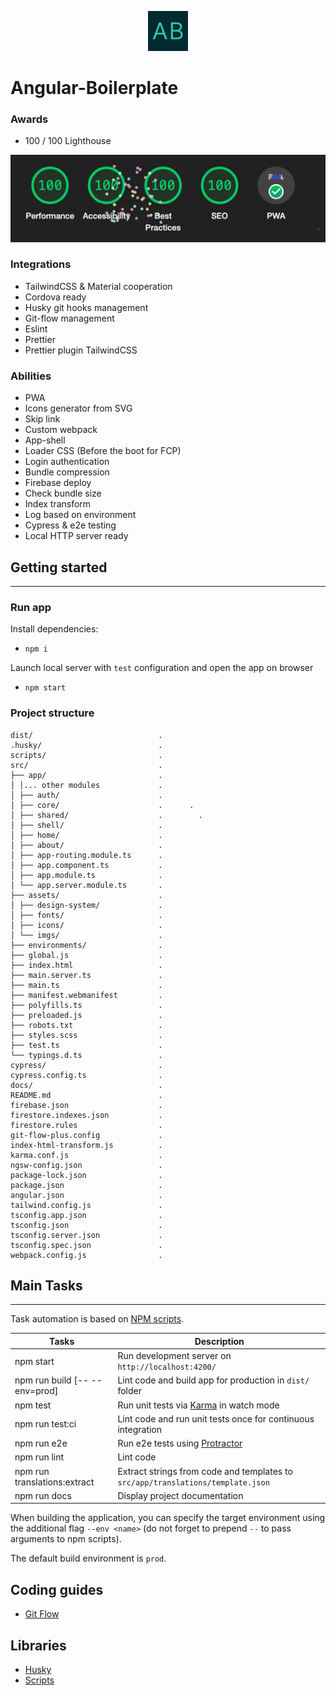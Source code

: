 <p align="center">
<img src="src/assets/imgs/logo.svg" width="64" alt="Logo" />
</p>

# Angular-Boilerplate


### Awards
- 100 / 100 Lighthouse

![img.png](src/assets/imgs/README/lighthouse-100.png)

### Integrations 
- TailwindCSS & Material cooperation
- Cordova ready
- Husky git hooks management
- Git-flow management
- Eslint
- Prettier
- Prettier plugin TailwindCSS

### Abilities
- PWA
- Icons generator from SVG
- Skip link
- Custom webpack
- App-shell
- Loader CSS (Before the boot for FCP)
- Login authentication
- Bundle compression
- Firebase deploy
- Check bundle size
- Index transform
- Log based on environment
- Cypress & e2e testing
- Local HTTP server ready

## Getting started

---

### Run app
Install dependencies:
- `npm i`

Launch local server with `test` configuration and open the app on browser
- `npm start`

### Project structure
```
dist/                            .
.husky/                          .
scripts/                         .
src/                             .
├── app/                         .
│ │... other modules             .
│ ├── auth/                      .
│ ├── core/                      .      .
│ ├── shared/                    .        .
│ ├── shell/                     .
│ ├── home/                      .
│ ├── about/                     .
│ ├── app-routing.module.ts      .
│ ├── app.component.ts           .
│ ├── app.module.ts              .
│ └── app.server.module.ts       .
├── assets/                      .
│ ├── design-system/             .
│ ├── fonts/                     .
│ ├── icons/                     .
│ └── imgs/                      .
├── environments/                .
├── global.js                    .
├── index.html                   .
├── main.server.ts               .
├── main.ts                      .
├── manifest.webmanifest         .
├── polyfills.ts                 .
├── preloaded.js                 .
├── robots.txt                   .
├── styles.scss                  .
├── test.ts                      .
└── typings.d.ts                 .
cypress/                         .
cypress.config.ts                .
docs/                            .
README.md                        .
firebase.json                    .
firestore.indexes.json           .
firestore.rules                  .
git-flow-plus.config             .
index-html-transform.js          .
karma.conf.js                    .
ngsw-config.json                 .
package-lock.json                .
package.json                     .
angular.json                     .
tailwind.config.js               .
tsconfig.app.json                .
tsconfig.json                    .
tsconfig.server.json             .
tsconfig.spec.json               .
webpack.config.js                .
```

## Main Tasks

---
Task automation is based on [NPM scripts](https://docs.npmjs.com/misc/scripts).

| Tasks                         | Description                                                                     |
|-------------------------------|---------------------------------------------------------------------------------|
| npm start                     | Run development server on `http://localhost:4200/`                              |
| npm run build [-- --env=prod] | Lint code and build app for production in `dist/` folder                        |
| npm test                      | Run unit tests via [Karma](https://karma-runner.github.io) in watch mode        |
| npm run test:ci               | Lint code and run unit tests once for continuous integration                    |
| npm run e2e                   | Run e2e tests using [Protractor](http://www.protractortest.org)                 |
| npm run lint                  | Lint code                                                                       |
| npm run translations:extract  | Extract strings from code and templates to `src/app/translations/template.json` |
| npm run docs                  | Display project documentation                                                   |

When building the application, you can specify the target environment using the additional flag `--env <name>` (do not
forget to prepend `--` to pass arguments to npm scripts).

The default build environment is `prod`.


## Coding guides
- [Git Flow](docs/git-flow.md)

## Libraries
- [Husky](docs/husky.md)
- [Scripts](docs/scripts.md)
